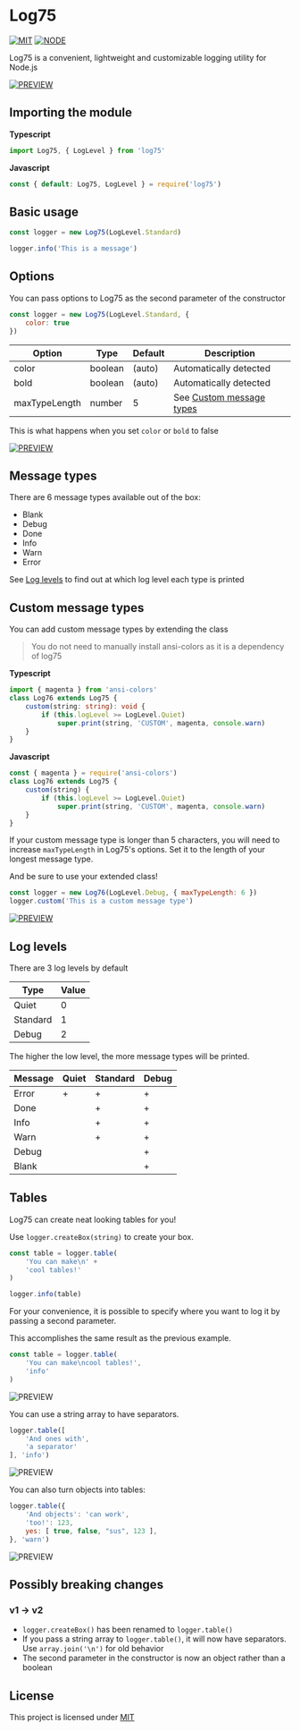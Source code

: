 # Log75
[![MIT](https://flat.badgen.net/badge/License/MIT/blue)](https://github.com/wait-what/log75/-/blob/master/LICENSE)
[![NODE](https://flat.badgen.net/badge/Language/Node.js/green?icon=node)](https://nodejs.org/en/)

Log75 is a convenient, lightweight and customizable logging utility for Node.js

[![PREVIEW](https://raw.githubusercontent.com/wait-what/log75/master/assets/preview.png)]()

## Importing the module
**Typescript**
```ts
import Log75, { LogLevel } from 'log75'
```
**Javascript**
```js
const { default: Log75, LogLevel } = require('log75')
```

## Basic usage
```js
const logger = new Log75(LogLevel.Standard)

logger.info('This is a message')
```

## Options
You can pass options to Log75 as the second parameter of the constructor
```js
const logger = new Log75(LogLevel.Standard, {
    color: true
})
```
Option        | Type    | Default | Description
------------- | ------- | ------- | -----------
color         | boolean | (auto)  | Automatically detected
bold          | boolean | (auto)  | Automatically detected
maxTypeLength | number  | 5       | See [Custom message types](#custom-message-types)

This is what happens when you set `color` or `bold` to false

[![PREVIEW](https://raw.githubusercontent.com/wait-what/log75/master/assets/options.png)]()

## Message types
There are 6 message types available out of the box:
- Blank
- Debug
- Done
- Info
- Warn
- Error

See [Log levels](#log-levels) to find out at which log level each type is printed

## Custom message types
You can add custom message types by extending the class

> You do not need to manually install ansi-colors as it is a dependency of log75

**Typescript**
```ts
import { magenta } from 'ansi-colors'
class Log76 extends Log75 {
    custom(string: string): void {
        if (this.logLevel >= LogLevel.Quiet)
            super.print(string, 'CUSTOM', magenta, console.warn)
    }
}
```
**Javascript**
```js
const { magenta } = require('ansi-colors')
class Log76 extends Log75 {
    custom(string) {
        if (this.logLevel >= LogLevel.Quiet)
            super.print(string, 'CUSTOM', magenta, console.warn)
    }
}
```

If your custom message type is longer than 5 characters, you will need to increase `maxTypeLength` in Log75's options. Set it to the length of your longest message type.

And be sure to use your extended class!

```js
const logger = new Log76(LogLevel.Debug, { maxTypeLength: 6 })
logger.custom('This is a custom message type')
```

[![PREVIEW](https://raw.githubusercontent.com/wait-what/log75/master/assets/custom.png)]()

## Log levels
There are 3 log levels by default

Type     | Value
-------- | -----
Quiet    |   0
Standard |   1
Debug    |   2

The higher the low level, the more message types will be printed.

Message | Quiet | Standard | Debug
------- | ----- | -------- | -----
Error   |   +   |     +    |   +
Done    |       |     +    |   +
Info    |       |     +    |   +
Warn    |       |     +    |   +
Debug   |       |          |   +
Blank   |       |          |   +

## Tables
Log75 can create neat looking tables for you!

Use `logger.createBox(string)` to create your box.

```js
const table = logger.table(
    'You can make\n' +
    'cool tables!'
)

logger.info(table)
```

For your convenience, it is possible to specify where you want to log it by passing a second parameter.

This accomplishes the same result as the previous example.

```js
const table = logger.table(
    'You can make\ncool tables!',
    'info'
)
```

![PREVIEW](https://raw.githubusercontent.com/wait-what/log75/master/assets/table.png)

You can use a string array to have separators.

```js
logger.table([
    'And ones with',
    'a separator'
], 'info')
```

![PREVIEW](https://raw.githubusercontent.com/wait-what/log75/master/assets/table-with-separator.png)

You can also turn objects into tables:

```js
logger.table({
    'And objects': 'can work',
    'too!': 123,
    yes: [ true, false, "sus", 123 ],
}, 'warn')
```

![PREVIEW](https://raw.githubusercontent.com/wait-what/log75/master/assets/table-object.png)

## Possibly breaking changes
### v1 -> v2
- `logger.createBox()` has been renamed to `logger.table()`
- If you pass a string array to `logger.table()`, it will now have separators. Use `array.join('\n')` for old behavior
- The second parameter in the constructor is now an object rather than a boolean

## License
This project is licensed under [MIT](https://github.com/wait-what/log75/-/blob/master/LICENSE)
